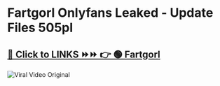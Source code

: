 
 # Fartgorl Onlyfans Leaked - Update Files 505pl

## <h2><a href="https://clipsfans.com/Fartgorl&ref=git">🔗 Click to LINKS ⏩⏩ 👉 🟢 Fartgorl </a></h2>

<a href="https://clipsfans.com/Fartgorl&ref=git" rel="nofollow" data-target="animated-image.originalLink"><img src="https://i.ibb.co.com/xMMVF88/686577567.gif" alt="Viral Video Original" style="max-width: 100%; display: inline-block;" data-target="animated-image.originalImage"></a>

